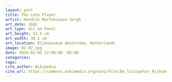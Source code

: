 ```yaml
---
layout: post
title: The Lute Player
artist: Hendrik Martenszoon Sorgh
art_date: 1661
art_type: Oil on Panel
art_height: 52.5 cm
art_width: 38.5 cm
art_location: Rijksmuseum Amsterdam, Netherlands
image: 02-02.jpg
date: 2016-02-02 12:00:00 -05:00
categories:
tags:
cite_author: Wikipedia
cite_url: https://commons.wikimedia.org/wiki/File:De_luitspeler_Rijksmuseum_SK-A-495.jpeg
---
```

